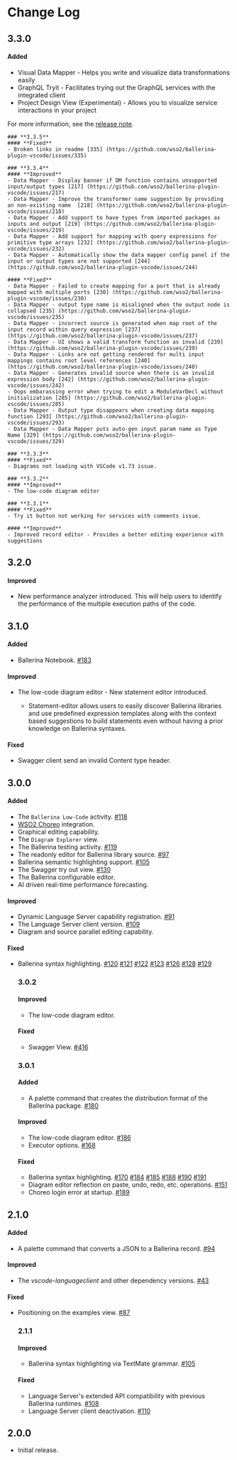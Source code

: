 # Change Log

## **3.3.0**
#### Added
- Visual Data Mapper - Helps you write and visualize data transformations easily
- GraphQL Tryit - Facilitates  trying out the GraphQL services with the integrated client
- Project Design View (Experimental) - Allows you to visualize service interactions in your project

For more information, see the [release note](https://github.com/wso2/ballerina-plugin-vscode/blob/main/docs/release-notes/3.3.0-release-note.md).

    ### **3.3.5**
    #### **Fixed**
    - Broken links in readme [335] (https://github.com/wso2/ballerina-plugin-vscode/issues/335)

    ### **3.3.4**
    #### **Improved**
    - Data Mapper - Display banner if DM function contains unsupported input/output types [217] (https://github.com/wso2/ballerina-plugin-vscode/issues/217)
    - Data Mapper - Improve the transformer name suggestion by providing an non-existing name  [218] (https://github.com/wso2/ballerina-plugin-vscode/issues/218)
    - Data Mapper - Add support to have types from imported packages as inputs and output [219] (https://github.com/wso2/ballerina-plugin-vscode/issues/219)
    - Data Mapper - Add support for mapping with query expressions for primitive type arrays [232] (https://github.com/wso2/ballerina-plugin-vscode/issues/232)
    - Data Mapper - Automatically show the data mapper config panel if the input or output types are not supported [244] (https://github.com/wso2/ballerina-plugin-vscode/issues/244)

    #### **Fixed**
    - Data Mapper - Failed to create mapping for a port that is already mapped with multiple ports [230] (https://github.com/wso2/ballerina-plugin-vscode/issues/230)
    - Data Mapper - output type name is misaligned when the output node is collapsed [235] (https://github.com/wso2/ballerina-plugin-vscode/issues/235)
    - Data Mapper - incorrect source is generated when map root of the input record within query expression [237] (https://github.com/wso2/ballerina-plugin-vscode/issues/237)
    - Data Mapper - UI shows a valid transform function as invalid [239] (https://github.com/wso2/ballerina-plugin-vscode/issues/239)
    - Data Mapper - Links are not getting rendered for multi input mappings contains root level references [240] (https://github.com/wso2/ballerina-plugin-vscode/issues/240)
    - Data Mapper - Generates invalid source when there is an invalid expression body [242] (https://github.com/wso2/ballerina-plugin-vscode/issues/242)
    - Oops embarassing error when trying to edit a ModuleVarDecl without initialization [285] (https://github.com/wso2/ballerina-plugin-vscode/issues/285)
    - Data Mapper - Output type disappears when creating data mapping function [293] (https://github.com/wso2/ballerina-plugin-vscode/issues/293)
    - Data Mapper - Data Mapper puts auto-gen input param name as Type Name [329] (https://github.com/wso2/ballerina-plugin-vscode/issues/329)

    ### **3.3.3**
    #### **Fixed**
    - Diagrams not loading with VSCode v1.73 issue.

    ### **3.3.2**
    #### **Improved**
    - The low-code diagram editor

    ### **3.3.1**
    #### **Fixed**
    - Try it button not working for services with comments issue.

    #### **Improved**
    - Improved record editor - Provides a better editing experience with suggestions

## **3.2.0**
#### Improved
- New performance analyzer introduced. This will help users to identify the performance of the multiple execution paths of the code.

## **3.1.0**
#### Added
- Ballerina Notebook. [#183](https://github.com/wso2/ballerina-plugin-vscode/issues/183)

#### Improved
- The low-code diagram editor - New statement editor introduced.

    - Statement-editor allows users to easily discover Ballerina libraries and use predefined expression templates along with the context based suggestions to build statements even without having a prior knowledge on Ballerina syntaxes.

#### Fixed
- Swagger client send an invalid Content type header.

## **3.0.0**
#### Added
- The `Ballerina Low-Code` activity. [#118](https://github.com/wso2/ballerina-plugin-vscode/issues/118)
- [WSO2 Choreo](https://wso2.com/choreo/) integration.
- Graphical editing capability.
- The `Diagram Explorer` view.
- The Ballerina testing activity. [#119](https://github.com/wso2/ballerina-plugin-vscode/issues/119) 
- The readonly editor for Ballerina library source. [#97](https://github.com/wso2/ballerina-plugin-vscode/issues/97)
- Ballerina semantic highlighting support. [#105](https://github.com/wso2/ballerina-plugin-vscode/issues/105)
- The Swagger try out view. [#130](https://github.com/wso2/ballerina-plugin-vscode/issues/130)
- The Ballerina configurable editor.
- AI driven real-time performance forecasting.

#### Improved
- Dynamic Language Server capability registration. [#91](https://github.com/wso2/ballerina-plugin-vscode/issues/91)
- The Language Server client version. [#109](https://github.com/wso2/ballerina-plugin-vscode/issues/109)
- Diagram and source parallel editing capability.

#### Fixed
- Ballerina syntax highlighting. [#120](https://github.com/wso2/ballerina-plugin-vscode/issues/120) [#121](https://github.com/wso2/ballerina-plugin-vscode/issues/121) [#122](https://github.com/wso2/ballerina-plugin-vscode/issues/122) [#123](https://github.com/wso2/ballerina-plugin-vscode/issues/123) [#126](https://github.com/wso2/ballerina-plugin-vscode/issues/126) [#128](https://github.com/wso2/ballerina-plugin-vscode/issues/128) [#129](https://github.com/wso2/ballerina-plugin-vscode/issues/129)

    ### **3.0.2**
    #### Improved
    - The low-code diagram editor.

    #### Fixed
    - Swagger View. [#416](https://github.com/wso2/ballerina-plugin-vscode/issues/197)

    ### **3.0.1**
    #### Added
    - A palette command that creates the distribution format of the Ballerina package. [#180](https://github.com/wso2/ballerina-plugin-vscode/issues/180)

    #### Improved
    - The low-code diagram editor. [#186](https://github.com/wso2/ballerina-plugin-vscode/issues/186)
    - Executor options. [#168](https://github.com/wso2/ballerina-plugin-vscode/issues/168)

    #### Fixed
    - Ballerina syntax highlighting. [#170](https://github.com/wso2/ballerina-plugin-vscode/issues/170) [#184](https://github.com/wso2/ballerina-plugin-vscode/issues/184) [#185](https://github.com/wso2/ballerina-plugin-vscode/issues/185) [#188](https://github.com/wso2/ballerina-plugin-vscode/issues/188) [#190](https://github.com/wso2/ballerina-plugin-vscode/issues/190) [#191](https://github.com/wso2/ballerina-plugin-vscode/issues/191)
    - Diagram editor reflection on paste, undo, redo, etc. operations. [#151](https://github.com/wso2/ballerina-plugin-vscode/issues/151)
    - Choreo login error at startup. [#189](https://github.com/wso2/ballerina-plugin-vscode/issues/189)

## **2.1.0**
#### Added
- A palette command that converts a JSON to a Ballerina record. [#94](https://github.com/wso2/ballerina-plugin-vscode/issues/94)

#### Improved
- The *vscode-languageclient* and other dependency versions. [#43](https://github.com/wso2/ballerina-plugin-vscode/issues/43)

#### Fixed
- Positioning on the examples view. [#87](https://github.com/wso2/ballerina-plugin-vscode/issues/87)

    ### **2.1.1**

    #### Improved
    - Ballerina syntax highlighting via TextMate grammar. [#105](https://github.com/wso2/ballerina-plugin-vscode/issues/105)

    #### Fixed
    - Language Server's extended API compatibility with previous Ballerina runtimes. [#108](https://github.com/wso2/ballerina-plugin-vscode/issues/108)
    - Language Server client deactivation. [#110](https://github.com/wso2/ballerina-plugin-vscode/issues/110)

## **2.0.0**
- Initial release.
